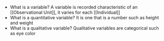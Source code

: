 - What is a variable?
	A variable is recorded characteristic of an [[Observational Unit]], it varies for each [[Individual]]
- What is a quantitative variable?
	It is one that is a number such as height and weight
- What is a qualitative variable?
	Qualitative variables are categorical such as eye color